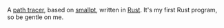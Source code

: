 A [path tracer](http://en.wikipedia.org/wiki/Path_tracing), based on [smallpt](http://www.kevinbeason.com/smallpt/), written in [Rust](http://www.rust-lang.org).  It's my first Rust program, so be gentle on me.

